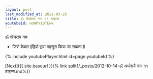 ```yaml
---
layout: post
last_modified_at: 2021-03-29
title: ॐ गोचराय नमः ११ टाइम्स
youtubeId: wUWPx1BTEwk
---
```

 
 
 ॐ गोचराय नमः  
 
 -  जिसे केवल इंद्रियों द्वारा महसूस किया जा सकता है 
 
  
 
  
 
 
 
 
 
 


{% include youtubePlayer.html id=page.youtubeId %}
 
[Next]({{ site.baseurl }}{% link  split1/_posts/2012-10-14-ॐ अर्धनायै नमः ११ टाइम्स.md%})
 
